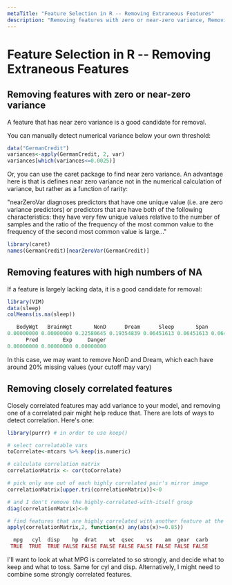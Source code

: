 ```yaml
---
metaTitle: "Feature Selection in R -- Removing Extraneous Features"
description: "Removing features with zero or near-zero variance, Removing features with high numbers of NA, Removing closely correlated features"
---
```


# Feature Selection in R -- Removing Extraneous Features



## Removing features with zero or near-zero variance


A feature that has near zero variance is a good candidate for removal.

You can manually detect numerical variance below your own threshold:

```r
data("GermanCredit")
variances<-apply(GermanCredit, 2, var)
variances[which(variances<=0.0025)]

```

Or, you can use the caret package to find near zero variance.  An advantage here is that is defines near zero variance not in the numerical calculation of variance, but rather as a function of rarity:

> 
<p>"nearZeroVar diagnoses predictors that have one unique value (i.e. are
zero variance predictors) or predictors that are have both of the
following characteristics: they have very few unique values relative
to the number of samples and the ratio of the frequency of the most
common value to the frequency of the second most common value is large..."</p>


```r
library(caret)
names(GermanCredit)[nearZeroVar(GermanCredit)]

```



## Removing features with high numbers of NA


If a feature is largely lacking data, it is a good candidate for removal:

```r
library(VIM)
data(sleep)
colMeans(is.na(sleep))

   BodyWgt   BrainWgt       NonD      Dream      Sleep       Span       Gest 
0.00000000 0.00000000 0.22580645 0.19354839 0.06451613 0.06451613 0.06451613 
      Pred        Exp     Danger 
0.00000000 0.00000000 0.00000000 

```

In this case, we may want to remove NonD and Dream, which each have around 20% missing values (your cutoff may vary)



## Removing closely correlated features


Closely correlated features may add variance to your model, and removing one of a correlated pair might help reduce that. There are lots of ways to detect correlation.  Here's one:

```r
library(purrr) # in order to use keep()

# select correlatable vars
toCorrelate<-mtcars %>% keep(is.numeric)

# calculate correlation matrix
correlationMatrix <- cor(toCorrelate)

# pick only one out of each highly correlated pair's mirror image
correlationMatrix[upper.tri(correlationMatrix)]<-0  

# and I don't remove the highly-correlated-with-itself group
diag(correlationMatrix)<-0 

# find features that are highly correlated with another feature at the +- 0.85 level
apply(correlationMatrix,2, function(x) any(abs(x)>=0.85))

  mpg   cyl  disp    hp  drat    wt  qsec    vs    am  gear  carb 
 TRUE  TRUE  TRUE FALSE FALSE FALSE FALSE FALSE FALSE FALSE FALSE 

```

I'll want to look at what MPG is correlated to so strongly, and decide what to keep and what to toss.  Same for cyl and disp.  Alternatively, I might need to combine some strongly correlated features.

